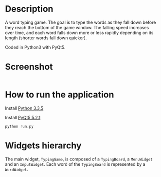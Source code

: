 # Description
A word typing game. The goal is to type the words as they fall down before they reach the bottom
of the game window. The falling speed increases over time, and each word falls down more or less rapidly
depending on its length (shorter words fall down quicker).

Coded in Python3 with PyQt5.

# Screenshot
<p align="center">
  <img src="https://raw.githubusercontent.com/sniksnp/typing_game/master/im/screenshot.jpg" alt="" />
</p>

# How to run the application
Install [Python 3.3.5](https://www.python.org/downloads/release/python-335)

Install [PyQt5 5.2.1](http://www.riverbankcomputing.com/software/pyqt/download5)

```
python run.py
```

# Widgets hierarchy
The main widget, ```TypingGame```, is composed of a ```TypingBoard```, a ```MenuWidget``` and an
```InputWidget```. Each word of the ```TypingBoard``` is represented by a ```WordWidget```.

